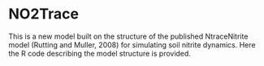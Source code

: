 # NO2Trace
This is a new model built on the structure of the published NtraceNitrite model (Rutting and Muller, 2008) for simulating soil nitrite dynamics. 
Here the R code describing the model structure is provided. 
